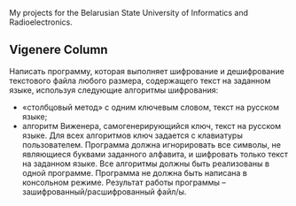 My projects for the Belarusian State University of Informatics and Radioelectronics.

<h2> Vigenere Column </h2>

Написать программу, которая выполняет шифрование и дешифрование текстового файла любого размера, содержащего текст на заданном языке, используя следующие алгоритмы шифрования:
- «столбцовый метод» с одним ключевым словом, текст на русском языке;
- алгоритм Виженера, самогенерирующийся ключ, текст на русском языке. 
Для всех алгоритмов ключ задается с клавиатуры пользователем.
Программа должна игнорировать все символы, не являющиеся буквами заданного алфавита,  и шифровать только текст на заданном языке. Все алгоритмы должны быть реализованы в одной программе. Программа не должна быть написана в консольном режиме. Результат работы программы – зашифрованный/расшифрованный файл/ы.
